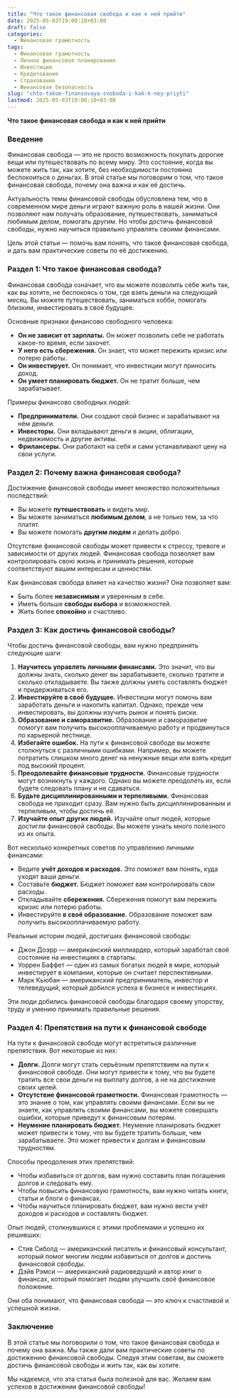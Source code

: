 ```yaml
---
title: "Что такое финансовая свобода и как к ней прийти"
date: 2025-05-03T19:00:10+03:00
draft: false
categories:
  - Финансовая грамотность
tags:
  - Финансовая грамотность
  - Личное финансовое планирование
  - Инвестиции
  - Кредитование
  - Страхование
  - Финансовая безопасность
slug: "chto-takoe-finansovaya-svoboda-i-kak-k-ney-priyti"
lastmod: 2025-05-03T19:00:10+03:00
---
```




**Что такое финансовая свобода и как к ней прийти**



### Введение

Финансовая свобода — это не просто возможность покупать дорогие вещи или путешествовать по всему миру. Это состояние, когда вы можете жить так, как хотите, без необходимости постоянно беспокоиться о деньгах. В этой статье мы поговорим о том, что такое финансовая свобода, почему она важна и как её достичь.

Актуальность темы финансовой свободы обусловлена тем, что в современном мире деньги играют важную роль в нашей жизни. Они позволяют нам получать образование, путешествовать, заниматься любимым делом, помогать другим. Но чтобы достичь финансовой свободы, нужно научиться правильно управлять своими финансами.

Цель этой статьи — помочь вам понять, что такое финансовая свобода, и дать вам практические советы по её достижению.



### Раздел 1: Что такое финансовая свобода?



Финансовая свобода означает, что вы можете позволить себе жить так, как вы хотите, не беспокоясь о том, где взять деньги на следующий месяц. Вы можете путешествовать, заниматься хобби, помогать близким, инвестировать в своё будущее.

Основные признаки финансово свободного человека:

* **Он не зависит от зарплаты.** Он может позволить себе не работать какое-то время, если захочет.
* **У него есть сбережения.** Он знает, что может пережить кризис или потерю работы.
* **Он инвестирует.** Он понимает, что инвестиции могут приносить доход.
* **Он умеет планировать бюджет.** Он не тратит больше, чем зарабатывает.

Примеры финансово свободных людей:

* **Предприниматели.** Они создают свой бизнес и зарабатывают на нём деньги.
* **Инвесторы.** Они вкладывают деньги в акции, облигации, недвижимость и другие активы.
* **Фрилансеры.** Они работают на себя и сами устанавливают цену на свои услуги.



### Раздел 2: Почему важна финансовая свобода?



Достижение финансовой свободы имеет множество положительных последствий:

* Вы можете **путешествовать** и видеть мир.
* Вы можете заниматься **любимым делом**, а не только тем, за что платят.
* Вы можете помогать **другим людям** и делать добро.

Отсутствие финансовой свободы может привести к стрессу, тревоге и зависимости от других людей. Финансовая свобода позволяет вам контролировать свою жизнь и принимать решения, которые соответствуют вашим интересам и ценностям.

Как финансовая свобода влияет на качество жизни? Она позволяет вам:

* Быть более **независимым** и уверенным в себе.
* Иметь больше **свободы выбора** и возможностей.
* Жить более **спокойно** и счастливо.



### Раздел 3: Как достичь финансовой свободы?



Чтобы достичь финансовой свободы, вам нужно предпринять следующие шаги:

1. **Научитесь управлять личными финансами.** Это значит, что вы должны знать, сколько денег вы зарабатываете, сколько тратите и сколько откладываете. Вы также должны уметь составлять бюджет и придерживаться его.
2. **Инвестируйте в своё будущее.** Инвестиции могут помочь вам заработать деньги и накопить капитал. Однако, прежде чем инвестировать, вы должны изучить рынок и понять риски.
3. **Образование и саморазвитие.** Образование и саморазвитие помогут вам получить высокооплачиваемую работу и продвинуться по карьерной лестнице.
4. **Избегайте ошибок.** На пути к финансовой свободе вы можете столкнуться с различными ошибками. Например, вы можете потратить слишком много денег на ненужные вещи или взять кредит под высокий процент.
5. **Преодолевайте финансовые трудности.** Финансовые трудности могут возникнуть у каждого. Однако вы можете преодолеть их, если будете следовать плану и не сдаваться.
6. **Будьте дисциплинированными и терпеливыми.** Финансовая свобода не приходит сразу. Вам нужно быть дисциплинированным и терпеливым, чтобы достичь её.
7. **Изучайте опыт других людей.** Изучайте опыт людей, которые достигли финансовой свободы. Вы можете узнать много полезного из их опыта.

Вот несколько конкретных советов по управлению личными финансами:

* Ведите **учёт доходов и расходов.** Это поможет вам понять, куда уходят ваши деньги.
* Составьте **бюджет.** Бюджет поможет вам контролировать свои расходы.
* Откладывайте **сбережения.** Сбережения помогут вам пережить кризис или потерю работы.
* Инвестируйте **в своё образование.** Образование поможет вам получить высокооплачиваемую работу.

Реальные истории людей, достигших финансовой свободы:

* Джон Доэрр — американский миллиардер, который заработал своё состояние на инвестициях в стартапы.
* Уоррен Баффет — один из самых богатых людей в мире, который инвестирует в компании, которые он считает перспективными.
* Марк Кьюбан — американский предприниматель, инвестор и телеведущий, который добился успеха в бизнесе и инвестициях.

Эти люди добились финансовой свободы благодаря своему упорству, труду и умению принимать правильные решения.



### Раздел 4: Препятствия на пути к финансовой свободе



На пути к финансовой свободе могут встретиться различные препятствия. Вот некоторые из них:

* **Долги.** Долги могут стать серьёзным препятствием на пути к финансовой свободе. Они могут привести к тому, что вы будете тратить все свои деньги на выплату долгов, а не на достижение своих целей.
* **Отсутствие финансовой грамотности.** Финансовая грамотность — это знание о том, как управлять своими финансами. Если вы не знаете, как управлять своими финансами, вы можете совершать ошибки, которые приведут к финансовым потерям.
* **Неумение планировать бюджет.** Неумение планировать бюджет может привести к тому, что вы будете тратить больше, чем зарабатываете. Это может привести к долгам и финансовым трудностям.

Способы преодоления этих препятствий:

* Чтобы избавиться от долгов, вам нужно составить план погашения долгов и следовать ему.
* Чтобы повысить финансовую грамотность, вам нужно читать книги, статьи и блоги о финансах.
* Чтобы научиться планировать бюджет, вам нужно вести учёт доходов и расходов и составлять бюджет.

Опыт людей, столкнувшихся с этими проблемами и успешно их решивших:

* Стив Сиболд — американский писатель и финансовый консультант, который помог многим людям избавиться от долгов и достичь финансовой свободы.
* Дэйв Рэмси — американский радиоведущий и автор книг о финансах, который помогает людям улучшить своё финансовое положение.

Они оба понимают, что финансовая свобода — это ключ к счастливой и успешной жизни.



### Заключение



В этой статье мы поговорили о том, что такое финансовая свобода и почему она важна. Мы также дали вам практические советы по достижению финансовой свободы. Следуя этим советам, вы сможете достичь финансовой свободы и жить так, как вы хотите.

Мы надеемся, что эта статья была полезной для вас. Желаем вам успехов в достижении финансовой свободы!






